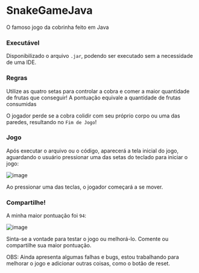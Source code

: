 # SnakeGameJava

O famoso jogo da cobrinha feito em Java

### Executável

Disponibilizado o arquivo `.jar`, podendo ser executado sem a necessidade de uma IDE.

### Regras

Utilize as quatro setas para controlar a cobra e comer a maior quantidade de frutas que conseguir!
A pontuação equivale a quantidade de frutas consumidas

O jogador perde se a cobra colidir com seu próprio corpo ou uma das paredes, resultando no `Fim de Jogo`!

### Jogo

Após executar o arquivo ou o código, aparecerá a tela inicial do jogo, aguardando o usuário pressionar uma das setas do teclado para iniciar o jogo:

![image](https://github.com/user-attachments/assets/c8334440-f798-4e14-a2ac-2104c09c1d45)

Ao pressionar uma das teclas, o jogador começará a se mover.

### Compartilhe!

A minha maior pontuação foi `94`:

![image](https://github.com/user-attachments/assets/f14ccf8c-1a84-4838-8f2a-f5bc4ab44a42)

Sinta-se a vontade para testar o jogo ou melhorá-lo. Comente ou compartilhe sua maior pontuação.


OBS: Ainda apresenta algumas falhas e bugs, estou trabalhando para melhorar o jogo e adicionar outras coisas, como o botão de reset.


